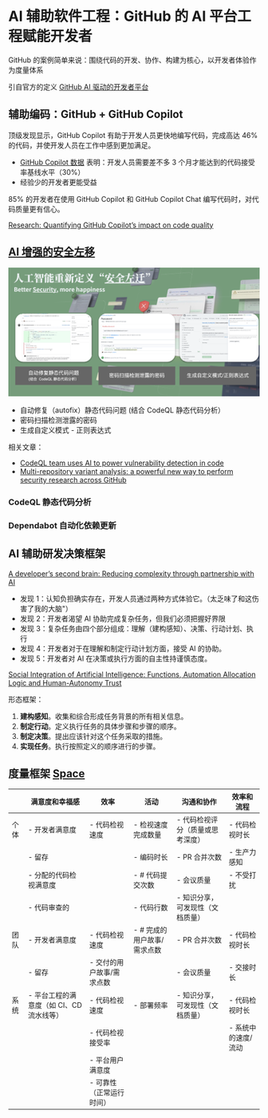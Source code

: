 # AI 辅助软件工程：GitHub 的 AI 平台工程赋能开发者

GitHub 的案例简单来说：围绕代码的开发、协作、构建为核心，以开发者体验作为度量体系

引自官方的定义 [GitHub AI 驱动的开发者平台](https://github.blog/2023-11-08-universe-2023-copilot-transforms-github-into-the-ai-powered-developer-platform/)

## 辅助编码：GitHub + GitHub Copilot

顶级发现显示，GitHub Copilot 有助于开发人员更快地编写代码，完成高达 46% 的代码，并使开发人员在工作中感到更加满足。

- [GitHub Copilot 数据](https://github.blog/news-insights/research/the-economic-impact-of-the-ai-powered-developer-lifecycle-and-lessons-from-github-copilot/)
  表明：开发人员需要差不多 3 个月才能达到的代码接受率基线水平（30%）
- 经验少的开发者更能受益

85% 的开发者在使用 GitHub Copilot 和 GitHub Copilot Chat 编写代码时，对代码质量更有信心。

[Research: Quantifying GitHub Copilot’s impact on code quality](https://github.blog/news-insights/research/research-quantifying-github-copilots-impact-on-code-quality/)

## [AI 增强的安全左移](https://github.blog/2023-11-08-ai-powered-appsec/)

![Images](images/github-security-shift.png)

- 自动修复（autofix）静态代码问题 (结合 CodeQL 静态代码分析）
- 密码扫描检测泄露的密码
- 生成自定义模式 - 正则表达式

相关文章：

- [CodeQL team uses AI to power vulnerability detection in code](https://github.blog/2023-09-12-codeql-team-uses-ai-to-power-vulnerability-detection-in-code/)
- [Multi-repository variant analysis: a powerful new way to perform security research across GitHub](https://github.blog/2023-03-09-multi-repository-variant-analysis-a-powerful-new-way-to-perform-security-research-across-github/)

### CodeQL 静态代码分析

### Dependabot 自动化依赖更新

## AI 辅助研发决策框架

[A developer’s second brain: Reducing complexity through partnership with AI](https://github.blog/2024-01-17-a-developers-second-brain-reducing-complexity-through-partnership-with-ai/)

- 发现 1：认知负担确实存在，开发人员通过两种方式体验它。（太乏味了和这伤害了我的大脑"）
- 发现 2：开发者渴望 AI 协助完成复杂任务，但我们必须把握好界限
- 发现 3：复杂任务由四个部分组成：理解（建构感知）、决策、行动计划、执行
- 发现 4：开发者对于在理解和制定行动计划方面，接受 AI 的协助。
- 发现 5：开发者对 AI 在决策或执行方面的自主性持谨慎态度。

[Social Integration of Artificial Intelligence: Functions, Automation Allocation Logic and Human-Autonomy Trust](https://link.springer.com/article/10.1007/s12559-018-9619-0)

形态框架：

1. **建构感知**。收集和综合形成任务背景的所有相关信息。
2. **制定行动**。定义执行任务的具体步骤和步骤的顺序。
3. **制定决策**。提出应该针对这个任务采取的措施。
4. **实现任务**。执行按照定义的顺序进行的步骤。

## 度量框架 [Space](https://queue.acm.org/detail.cfm?id=3454124)

|    | 满意度和幸福感                  | 效率             | 活动               | 沟通和协作             | 效率和流程       |
|----|--------------------------|----------------|------------------|-------------------|-------------|
| 个体 | - 开发者满意度                 | - 代码检视速度       | - 检视速度完成数量       | - 代码检视评分（质量或思考深度） | - 代码检视时长    |
|    | - 留存                     |                | - 编码时长           | - PR 合并次数         | - 生产力感知     |
|    | - 分配的代码检视满意度             |                | - # 代码提交次数       | - 会议质量            | - 不受打扰      |
|    | - 代码审查的                  |                | - 代码行数           | - 知识分享，可发现性（文档质量） |             |
| 团队 | - 开发者满意度                 | - 代码检视速度       | - # 完成的用户故事/需求点数 | - PR 合并次数         | - 代码检视时长    |
|    | - 留存                     | - 交付的用户故事/需求点数 |                  | - 会议质量            | - 交接时长      |
| 系统 | - 平台工程的满意度（如 CI、CD 流水线等） | - 代码检视速度       | - 部署频率           | - 知识分享，可发现性（文档质量） | - 代码检视时长    |
|    |                          | - 代码检视接受率      |                  |                   | - 系统中的速度/流动 |
|    |                          | - 平台用户满意度      |                  |                   |             |
|    |                          | - 可靠性（正常运行时间）  |                  |                   |             |

